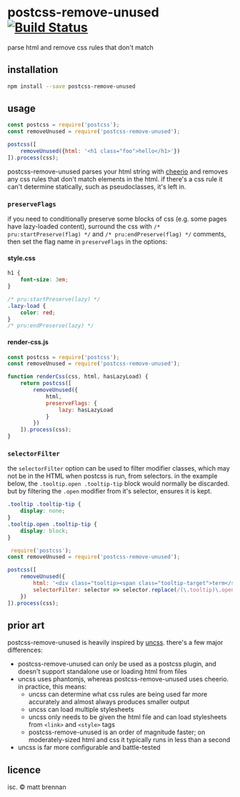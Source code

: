 # postcss-remove-unused [![Build Status](https://travis-ci.org/quarterto/postcss-remove-unused.svg?branch=master)](https://travis-ci.org/quarterto/postcss-remove-unused)

parse html and remove css rules that don't match

## installation

```sh
npm install --save postcss-remove-unused
```

## usage

```js
const postcss = require('postcss');
const removeUnused = require('postcss-remove-unused');

postcss([
	removeUnused({html: '<h1 class="foo">hello</h1>'})
]).process(css);
```

postcss-remove-unused parses your html string with [cheerio](https://github.com/cheeriojs/cheerio) and removes any css rules that don't match elements in the html. if there's a css rule it can't determine statically, such as pseudoclasses, it's left in.

### `preserveFlags`

if you need to conditionally preserve some blocks of css (e.g. some pages have lazy-loaded content), surround the css with `/* pru:startPreserve(flag) */` and `/* pru:endPreserve(flag) */` comments, then set the flag name in `preserveFlags` in the options:

#### style.css
```css
h1 {
	font-size: 3em;
}

/* pru:startPreserve(lazy) */
.lazy-load {
	color: red;
}
/* pru:endPreserve(lazy) */
```

#### render-css.js
```js
const postcss = require('postcss');
const removeUnused = require('postcss-remove-unused');

function renderCss(css, html, hasLazyLoad) {
	return postcss([
		removeUnused({
			html,
			preserveFlags: {
				lazy: hasLazyLoad
			}
		})
	]).process(css);
}
```

### `selectorFilter`

the `selectorFilter` option can be used to filter modifier classes, which may not be in the HTML when postcss is run, from selectors. in the example below, the `.tooltip.open .tooltip-tip` block would normally be discarded. but by filtering the `.open` modifier from it's selector, ensures it is kept.

```css
.tooltip .tooltip-tip {
	display: none;
}
.tooltip.open .tooltip-tip {
	display: block;
}
```

```js
 require('postcss');
const removeUnused = require('postcss-remove-unused');

postcss([
	removeUnused({
		html: '<div class="tooltip><span class="tooltip-target">term</span><div class="tooltip-tip">Term definition</div></div>',
		selectorFilter: selector => selector.replace(/(\.tooltip)\.open/g, '$1'),
	})
]).process(css);
```

## prior art

postcss-remove-unused is heavily inspired by [uncss](https://github.com/giakki/uncss). there's a few major differences:

- postcss-remove-unused can only be used as a postcss plugin, and doesn't support standalone use or loading html from files
- uncss uses phantomjs, whereas postcss-remove-unused uses cheerio. in practice, this means:
	- uncss can determine what css rules are being used far more accurately and almost always produces smaller output
	- uncss can load multiple stylesheets
	- uncss only needs to be given the html file and can load stylesheets from `<link>` and `<style>` tags
	- postcss-remove-unused is an order of magnitude faster; on moderately-sized html and css it typically runs in less than a second
- uncss is far more configurable and battle-tested

## licence

isc. &copy; matt brennan
